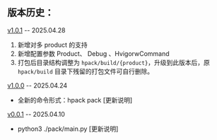 ## 版本历史：


[v1.0.1](https://github.com/iHongRen/hpack/releases/tag/v1.0.1)  -- 2025.04.28
1. 新增对多 product 的支持
2. 新增配置参数 Product、 Debug 、HvigorwCommand
3. 打包后目录结构调整为 `hpack/build/{product}`，升级到此版本后，原 `hpack/build` 目录下残留的打包文件可自行删除。

[v1.0.0](https://github.com/iHongRen/hpack/releases/tag/v1.0.0)  -- 2025.04.24
* 全新的命令形式：hpack pack [更新说明]  


[v0.0.1](https://github.com/iHongRen/hpack/tree/0.0.1)  -- 2025.04.10
*  python3 ./pack/main.py [更新说明]